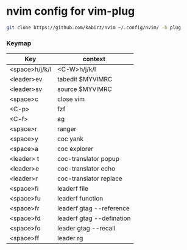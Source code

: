 # nvim config for vim-plug
```bash
git clone https://github.com/kabirz/nvim ~/.config/nvim/ -b plug
```

### Keymap



| Key             | context                   |
| --------------  | ------------------------- |
| \<space>h/j/k/l | \<C-W>h/j/k/l             |
| \<leader>ev     | tabedit $MYVIMRC          |
| \<leader>sv     | source $MYVIMRC           |
| \<space>c       | close vim                 |
| \<C-p>          | fzf                       |
| \<C-f>          | ag                        |
| \<space>r       | ranger                    |
| \<space>y       | coc yank                  |
| \<space>a       | coc explorer              |
| \<leader> t     | coc-translator popup      |
| \<leader>e      | coc-translator echo       |
| \<leader>r      | coc-translator replace    |
| \<space>fi      | leaderf file              |
| \<space>fu      | leaderf function          |
| \<space>fr      | leaderf gtag --reference  |
| \<space>fd      | leaderf gtag --defination |
| \<space>fo      | leader gtag --recall      |
| \<space>ff      | leader rg                 |

